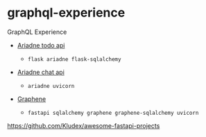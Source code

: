# graphql-experience

GraphQL Experience


* [Ariadne todo api](ariadne/todo_api)
    * `flask ariadne flask-sqlalchemy`

* [Ariadne chat api](ariadne/chat_api)
    * `ariadne uvicorn`

* [Graphene](graphene/lipiame)
    * `fastapi sqlalchemy graphene graphene-sqlalchemy uvicorn`


https://github.com/Kludex/awesome-fastapi-projects
